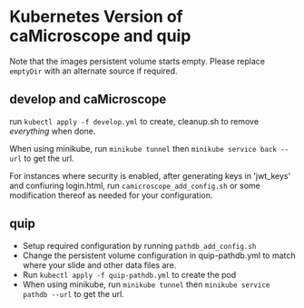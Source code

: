 # Kubernetes Version of caMicroscope and quip

Note that the images persistent volume starts empty. Please replace `emptyDir` with an alternate source if required.

## develop and caMicroscope
run `kubectl apply -f develop.yml` to create, cleanup.sh to remove *everything* when done.

When using minikube, run `minikube tunnel` then `minikube service back --url` to get the url.

For instances where security is enabled, after generating keys in 'jwt_keys' and confiuring login.html, run `camicroscope_add_config.sh` or some modification thereof as needed for your configuration.

## quip
* Setup required configuration by running `pathdb_add_config.sh`
* Change the persistent volume configuration in quip-pathdb.yml to match where your slide and other data files are.
* Run `kubectl apply -f quip-pathdb.yml` to create the pod
* When using minikube, run `minikube tunnel` then `minikube service pathdb --url` to get the url.
